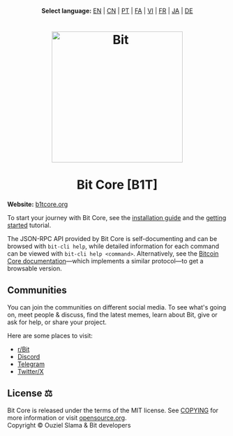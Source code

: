 <p align="center">
  <strong>Select language:</strong>
  <a href="README.md">EN</a> |
  <a href="README_zh-CN.md">CN</a> |
  <a href="README_pt.md">PT</a> |
  <a href="README_fa.md">FA</a> |
  <a href="README_vi.md">VI</a> |
  <a href="README_fr.md">FR</a> |
  <a href="README_ja.md">JA</a> |
  <a href="README_de.md">DE</a>
</p>

<h1 align="center">
  <img src="https://b1tcore.org/bit-logo.png" alt="Bit" width="300"/>
  <br/><br/>
  Bit Core [B1T]
</h1>

**Website:** [b1tcore.org](https://b1tcore.org)

To start your journey with Bit Core, see the [installation guide](INSTALL.md) and the [getting started](doc/getting-started.md) tutorial.

The JSON-RPC API provided by Bit Core is self-documenting and can be browsed with `bit-cli help`, while detailed information for each command can be viewed with `bit-cli help <command>`. Alternatively, see the [Bitcoin Core documentation](https://developer.bitcoin.org/reference/rpc/)—which implements a similar protocol—to get a browsable version.

## Communities

You can join the communities on different social media. To see what's going on, meet people & discuss, find the latest memes, learn about Bit, give or ask for help, or share your project.

Here are some places to visit:

- [r/Bit](https://www.reddit.com/r/FollowTheBit/)
- [Discord](https://discord.gg/UevXymWWjD)
- [Telegram](https://t.me/Bittoshimoto)
- [Twitter/X](https://x.com/bittoshimo)

## License ⚖️

Bit Core is released under the terms of the MIT license. See [COPYING](COPYING) for more information or visit [opensource.org](https://opensource.org/licenses/MIT).  
Copyright © Ouziel Slama & Bit developers
